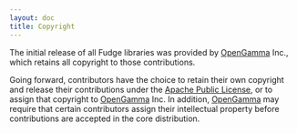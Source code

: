 ```yaml
---
layout: doc
title: Copyright
---
```


The initial release of all Fudge libraries was provided by [OpenGamma](http://www.opengamma.com/) Inc.,
which retains all copyright to those contributions.

Going forward, contributors have the choice to retain their own copyright and release their contributions
under the [Apache Public License](license.html), or to assign that copyright to
[OpenGamma](http://www.opengamma.com/) Inc. In addition, [OpenGamma](http://www.opengamma.com/) may require that
certain contributors assign their intellectual property before contributions are accepted in the core distribution. 
